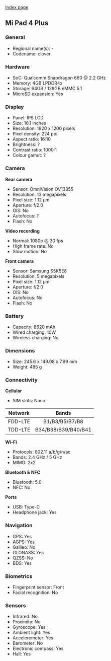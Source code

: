 [Index page](../../)

## Mi Pad 4 Plus

### General

* Regional name(s): -
* Codename: clover

### Hardware

* SoC: Qualcomm Snapdragon 660 @ 2.2 GHz
* Memory: 4GB LPDDR4x
* Storage: 64GB / 128GB eMMC 5.1
* MicroSD expansion: Yes

### Display

* Panel: IPS LCD
* Size: 10.1 inches
* Resolution: 1920 x 1200 pixels
* Pixel density: 224 ppi
* Aspect ratio: 16:10
* Brightness: ?
* Contrast ratio: 1000:1
* Colour gamut: ?

### Camera

**Rear camera**

* Sensor: OmniVision OV13855
* Resolution: 13 megapixels
* Pixel size: 1.12 µm
* Aperture: f/2.0
* OIS: No
* Autofocus: ?
* Flash: No

**Video recording**

* Normal: 1080p @ 30 fps
* High frame rate: No
* Slow motion: No

**Front camera**

* Sensor: Samsung S5K5E8
* Resolution: 5 megapixels
* Pixel size: 1.12 µm
* Aperture: f/2.0
* OIS: No
* Autofocus: No
* Flash: No

### Battery

* Capacity: 8620 mAh
* Wired charging: 10W
* Wireless charging: No

### Dimensions

* Size: 245.6 x 149.08 x 7.99 mm
* Weight: 485 g

### Connectivity

**Cellular**

* SIM slots: Nano

|  Network  |   Bands   |
|:---------:|:-------------------:|
|  FDD-LTE  |    B1/B3/B5/B7/B8   |
|   TDD-LTE  | B34/B38/B39/B40/B41 |

**Wi-Fi**

* Protocols: 802.11 a/b/g/n/ac
* Bands: 2.4 GHz / 5 GHz
* MIMO: 2x2

**Bluetooth & NFC**

* Bluetooth: 5.0 
* NFC: No

**Ports**

* USB: Type-C
* Headphone jack: Yes

### Navigation

* GPS: Yes
* AGPS: Yes
* Galileo: No
* GLONASS: Yes
* QZSS: No
* BDS: Yes

### Biometrics

* Fingerprint sensor: Front
* Facial recognition: No

### Sensors

* Infrared: No
* Proximity: No
* Gyroscope: Yes
* Ambient light: Yes
* Accelerometer: Yes
* Barometer: No
* Electronic compass: Yes
* Hall: Yes
